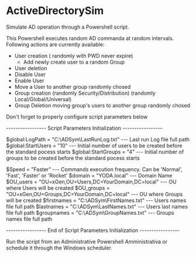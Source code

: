 # ActiveDirectorySim

 
Simulate AD operation through a Powershell script. 

This Powershell executes random AD commanda at random intervals.
Following actions are currently available:

- User creation ( randomly with PWD never expire)
  - Add newly create user to a random Group 
- User deletion
- Disable User
- Enable User
- Move a User to another group randomly chosed
- Group creation (randomly Security/Distribution) (randomly Local/Global/Universal)
- Group Deletion moving group's users to another group randomly chosed
  

Don't forget to properly configure script parameters below

                                                                        
 -----------------  Script Parameters Initialization  ----------------- 
                                                                        
$global:LogPath     = "C:\ADSym\LastRunLog.txt"  --- Last run Log file full path
$global:StartUsers  = "10"                       --- Initial number of users to be created before the standard pocess starts
$global:StartGroups = "4"                        --- Initial number of groups to be created before the standard pocess starts

$Speed              = "Faster"                   --- Commands execution frequency. Can be 'Normal', 'Fast', 'Faster' or 'Rocket'
$domain             = "YODA.local"                                   --- Domain Name
$OU_users           = "OU=xGen,OU=Users,DC=YourDomain,DC=local"      --- OU where Users will be created
$OU_groups          = "OU=xGen,OU=Groups,DC=YourDomain,DC=local"     --- OU where Groups will be created
$firstnames         = "C:\ADSym\FirstNames.txt"                      --- Users names file full path
$lastnames          = "C:\ADSym\LastNames.txt"                       --- Users last names file full path
$groupnames         = "C:\ADSym\GroupNames.txt"                      --- Groups names file full path
                                                                  
 -----------------  End of Script Parameters Initialization  -----------------                         


Run the script from an Administrative Powershell Amministrativa or schedule it through the Windows scheduler.
